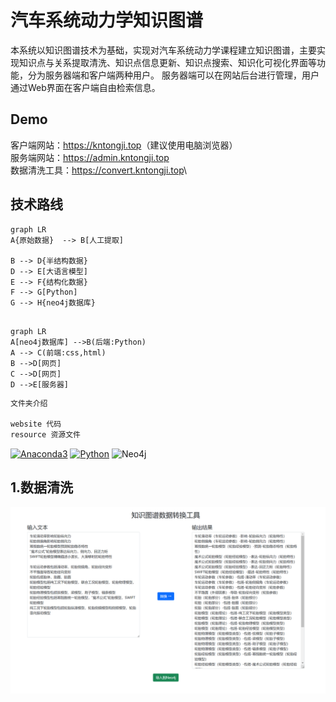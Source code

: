 # 汽车系统动力学知识图谱

本系统以知识图谱技术为基础，实现对汽车系统动力学课程建立知识图谱，主要实现知识点与关系提取清洗、知识点信息更新、知识点搜索、知识化可视化界面等功能，分为服务器端和客户端两种用户。 服务器端可以在网站后台进行管理，用户通过Web界面在客户端自由检索信息。
## Demo

客户端网站：<https://kntongji.top>（建议使用电脑浏览器） \
服务端网站：<https://admin.kntongji.top>\
数据清洗工具：<https://convert.kntongji.top>\



## 技术路线
```mermaid
graph LR
A{原始数据}  --> B[人工提取]

B --> D{半结构数据}
D --> E[大语言模型]
E --> F{结构化数据}
F --> G[Python]
G --> H{neo4j数据库}
```
```mermaid

graph LR
A[neo4j数据库] -->B(后端:Python)
A --> C(前端:css,html)
B -->D[网页]
C -->D[网页]
D -->E[服务器]
```


```powershell
文件夹介绍

website 代码
resource 资源文件
```

<p>
    <a href="https://www.anaconda.com/products/individual#Downloads"><img src="https://img.shields.io/badge/Anaconda3-24.9.2-44a833?logo=anaconda&style=flat" alt="Anaconda3"/></a>
    <a href="https://www.python.org/downloads/windows/"><img src="https://img.shields.io/badge/Python-3.12.7-3975a5?logo=python&style=flat" alt="Python"/></a>
<img src="https://img.shields.io/badge/Neo4j-5.25.1-6dce9d?logo=neo4j&style=flat" alt="Neo4j"/></a>
   

## 1.数据清洗
![原始数据](https://github.com/gxhoo1/Knowledge_Graph/blob/main/data/%E6%95%B0%E6%8D%AE%E6%B8%85%E6%B4%97.png?raw=true)   
    
